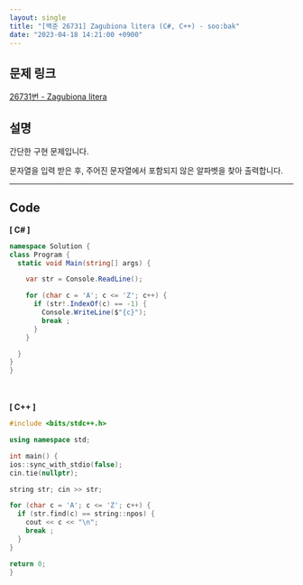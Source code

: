 ```yaml
---
layout: single
title: "[백준 26731] Zagubiona litera (C#, C++) - soo:bak"
date: "2023-04-18 14:21:00 +0900"
---
```


## 문제 링크
  [26731번 - Zagubiona litera](https://www.acmicpc.net/problem/26731)

## 설명
간단한 구현 문제입니다. <br>

문자열을 입력 받은 후, 주어진 문자열에서 포함되지 않은 알파벳을 찾아 출력합니다. <br>

- - -

## Code
<b>[ C# ] </b>
<br>

  ```c#
namespace Solution {
  class Program {
    static void Main(string[] args) {

      var str = Console.ReadLine();

      for (char c = 'A'; c <= 'Z'; c++) {
        if (str!.IndexOf(c) == -1) {
          Console.WriteLine($"{c}");
          break ;
        }
      }

    }
  }
}
  ```
<br><br>
<b>[ C++ ] </b>
<br>

  ```c++
#include <bits/stdc++.h>

using namespace std;

int main() {
  ios::sync_with_stdio(false);
  cin.tie(nullptr);

  string str; cin >> str;

  for (char c = 'A'; c <= 'Z'; c++) {
    if (str.find(c) == string::npos) {
      cout << c << "\n";
      break ;
    }
  }

  return 0;
}
  ```
